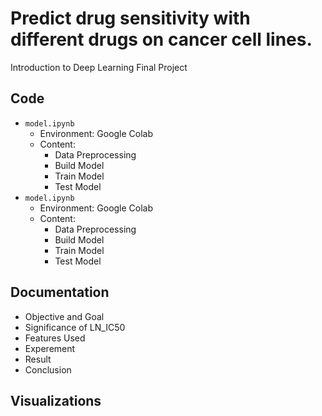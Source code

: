 # Predict drug sensitivity with different drugs on cancer cell lines.  
Introduction to Deep Learning Final Project  
## Code
- `model.ipynb`
    - Environment: Google Colab
    - Content:
        - Data Preprocessing
        - Build Model
        - Train Model
        - Test Model
- `model.ipynb`
    - Environment: Google Colab
    - Content:
        - Data Preprocessing
        - Build Model
        - Train Model
        - Test Model
## Documentation
- Objective and Goal
- Significance of LN_IC50
- Features Used
- Experement
- Result
- Conclusion
## Visualizations
